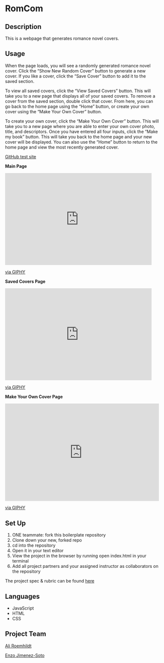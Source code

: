 # RomCom

## Description
This is a webpage that generates romance novel covers.

## Usage
When the page loads, you will see a randomly generated romance novel cover. Click the “Show New Random Cover” button to generate a new cover. If you like a cover, click the “Save Cover” button to add it to the saved section.

To view all saved covers, click the “View Saved Covers” button. This will take you to a new page that displays all of your saved covers. To remove a cover from the saved section, double click that cover. From here, you can go back to the home page using the “Home” button, or create your own cover using the “Make Your Own Cover” button. 

To create your own cover, click the “Make Your Own Cover” button. This will take you to a new page where you are able to enter your own cover photo, title, and descriptors. Once you have entered all four inputs, click the “Make my book” button. This will take you back to the home page and your new cover will be displayed. You can also use the “Home” button to return to the home page and view the most recently generated cover. 

[GitHub test site](https://ejimenezsoto.github.io/romcom/)

**Main Page**
<iframe src="https://giphy.com/embed/olwFbvjMBEOlSwyCYJ" width="480" height="300" frameBorder="0" class="giphy-embed" allowFullScreen></iframe><p><a href="https://giphy.com/gifs/olwFbvjMBEOlSwyCYJ">via GIPHY</a></p>

**Saved Covers Page**
<iframe src="https://giphy.com/embed/QNf3v903gdICSgBDAQ" width="480" height="300" frameBorder="0" class="giphy-embed" allowFullScreen></iframe><p><a href="https://giphy.com/gifs/QNf3v903gdICSgBDAQ">via GIPHY</a></p>

**Make Your Own Cover Page**
<div style="width:100%;height:0;padding-bottom:63%;position:relative;"><iframe src="https://giphy.com/embed/5mCaBZYj9Jbl9pbIWG" width="100%" height="100%" style="position:absolute" frameBorder="0" class="giphy-embed" allowFullScreen></iframe></div><p><a href="https://giphy.com/gifs/5mCaBZYj9Jbl9pbIWG">via GIPHY</a></p>

## Set Up
1. ONE teammate: fork this boilerplate repository 
2. Clone down your new, forked repo
3. cd into the repository
4. Open it in your text editor
5. View the project in the browser by running open index.html in your terminal
6. Add all project partners and your assigned instructor as collaborators on the repository

The project spec & rubric can be found [here](https://frontend.turing.io/projects/module-1/romcom-pair.html)

## Languages 
- JavaScript
- HTML
- CSS

## Project Team
[Ali Roemhildt](https://github.com/aliroemhildt)

[Enzo Jimenez-Soto](https://github.com/ejimenezsoto)
